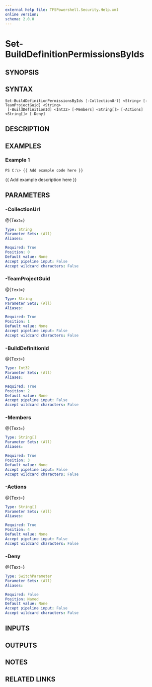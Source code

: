 ```yaml
---
external help file: TFSPowershell.Security.Help.xml
online version: 
schema: 2.0.0
---
```


# Set-BuildDefinitionPermissionsByIds

## SYNOPSIS

## SYNTAX

```
Set-BuildDefinitionPermissionsByIds [-CollectionUrl] <String> [-TeamProjectGuid] <String>
 [-BuildDefinitionId] <Int32> [-Members] <String[]> [-Actions] <String[]> [-Deny]
```

## DESCRIPTION

## EXAMPLES

### Example 1
```
PS C:\> {{ Add example code here }}
```

{{ Add example description here }}

## PARAMETERS

### -CollectionUrl
@{Text=}

```yaml
Type: String
Parameter Sets: (All)
Aliases: 

Required: True
Position: 0
Default value: None
Accept pipeline input: False
Accept wildcard characters: False
```

### -TeamProjectGuid
@{Text=}

```yaml
Type: String
Parameter Sets: (All)
Aliases: 

Required: True
Position: 1
Default value: None
Accept pipeline input: False
Accept wildcard characters: False
```

### -BuildDefinitionId
@{Text=}

```yaml
Type: Int32
Parameter Sets: (All)
Aliases: 

Required: True
Position: 2
Default value: None
Accept pipeline input: False
Accept wildcard characters: False
```

### -Members
@{Text=}

```yaml
Type: String[]
Parameter Sets: (All)
Aliases: 

Required: True
Position: 3
Default value: None
Accept pipeline input: False
Accept wildcard characters: False
```

### -Actions
@{Text=}

```yaml
Type: String[]
Parameter Sets: (All)
Aliases: 

Required: True
Position: 4
Default value: None
Accept pipeline input: False
Accept wildcard characters: False
```

### -Deny
@{Text=}

```yaml
Type: SwitchParameter
Parameter Sets: (All)
Aliases: 

Required: False
Position: Named
Default value: None
Accept pipeline input: False
Accept wildcard characters: False
```

## INPUTS

## OUTPUTS

## NOTES

## RELATED LINKS

